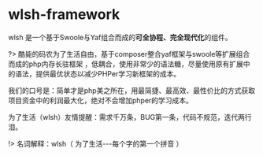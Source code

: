 # wlsh-framework

wlsh 是一个基于Swoole与Yaf组合而成的**可全协程、完全现代化**的组件。

?> 酷毙的码农为了生活自由，基于composer整合yaf框架与swoole等扩展组合而成的php内存长驻框架
   ，低耦合，使用非常少的语法糖，尽量使用原有扩展中的语法，提供最优状态以减少PHPer学习新框架的成本。

我们的口号是：简单才是php美之所在，用最简捷、最高效、最性价比的方式获取项目资金中的利润最大化，绝对不会增加phper的学习成本。

为了生活（wlsh）友情提醒：需求千万条，BUG第一条，代码不规范，迭代两行泪。

!> 名词解释：wlsh（ 为了生活---每个字的第一个拼音 ）

